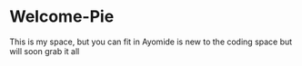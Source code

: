 # Welcome-Pie
This is my space, but you can fit in
Ayomide is new to the coding space but will soon grab it all
